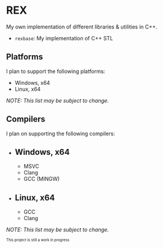 # REX

My own implementation of different libraries & utilities in C++.

* `rexbase`: My implementation of C++ STL

## Platforms
I plan to support the following platforms:
* Windows, x64
* Linux, x64

*NOTE: This list may be subject to change.*

## Compilers
I plan on supporting the following compilers:
* ## Windows, x64
  - MSVC
  - Clang
  - GCC (MINGW)

* ## Linux, x64
  - GCC
  - Clang

*NOTE: This list may be subject to change.*

<sub>
  <sup>This project is still a work in progress</sup>
</sub>
